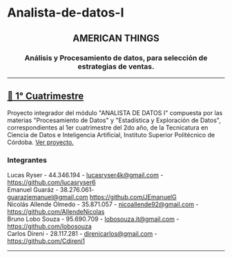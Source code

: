 # Analista-de-datos-I

<div id="top"></div>

<div align="center">
<h2 align="center">AMERICAN THINGS</h2>
<h3 align="center">Análisis y Procesamiento de datos, para selección de estrategias de ventas.</h3>
<hr />

</div>

<div id="cuatrimestre1">

<h2><a href="https://github.com/AllendeNicolas/Analista-de-datos-I">📂 1° Cuatrimestre</a></h2>
	
<p>Proyecto integrador del módulo "ANALISTA DE DATOS I" compuesta por las materias "Procesamiento de Datos" y "Estadística y Exploración de Datos", correspondientes al 1er cuatrimestre del 2do año, de la Tecnicatura en Ciencia de Datos e Inteligencia Artificial, Instituto Superior Politécnico de Córdoba. <a href="https://github.com/AllendeNicolas/Analista-de-datos-I">Ver proyecto.</a></p>
	
<h3>Integrantes</h3>

Lucas Ryser - 44.346.194 - lucasryser4k@gmail.com - https://github.com/lucasryser6</br>
Emanuel Guaráz - 38.276.061- guarazjemanuel@gmail.com https://github.com/JEmanuelG</br>
Nicolás Allende Olmedo - 35.871.057 - nicoallende92@gmail.com - https://github.com/AllendeNicolas</br>
Bruno Lobo Souza - 95.690.709 - lobosouza.it@gmail.com - https://github.com/lobosouza</br>
Carlos Direni - 28.117.281 - direnicarlos@gmail.com - https://github.com/Cdireni1</br>

<hr />
	
</div>
